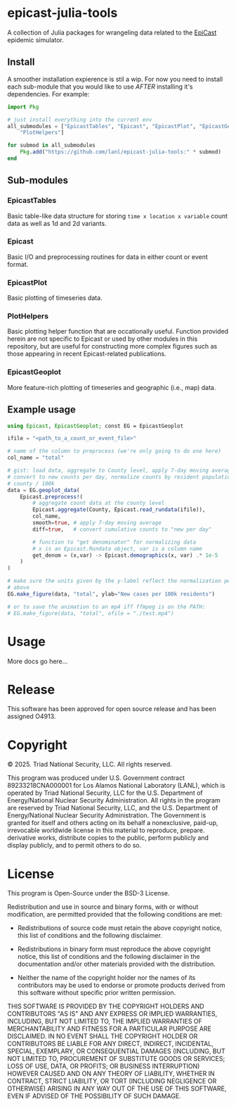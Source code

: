# epicast-julia-tools
A collection of Julia packages for wrangeling data related to the [EpiCast](https://arxiv.org/abs/2504.03604) epidemic simulator.

## Install

A smoother installation expierence is stil a wip. For now you need to install each sub-module that you would like to use *AFTER* installing it's dependencies. For example:

```julia
import Pkg

# just install everything into the current env
all_submodules = ["EpicastTables", "Epicast", "EpicastPlot", "EpicastGeoplot",
    "PlotHelpers"]

for submod in all_submodules
    Pkg.add("https://github.com/lanl/epicast-julia-tools:" * submod)
end
```

## Sub-modules

### EpicastTables

Basic table-like data structure for storing `time x location x variable` count data as well as 1d and 2d variants. 

### Epicast

Basic I/O and preprocessing routines for data in either count or event format.

### EpicastPlot

Basic plotting of timeseries data.

### PlotHelpers

Basic plotting helper function that are occationally useful. Function provided herein are not specific to Epicast or used by other modules in this repository, but are useful for constructing more complex figures such as those appearing in recent Epicast-related publications.

### EpicastGeoplot

More feature-rich plotting of timeseries and geographic (i.e., map) data.

## Example usage
```julia
using Epicast, EpicastGeoplot; const EG = EpicastGeoplot

ifile = "<path_to_a_count_or_event_file>"

# name of the column to preprocess (we're only going to do one here)
col_name = "total"

# gist: load data, aggregate to County level, apply 7-day moving average
# convert to new counts per day, normalize counts by resident population of each
# county / 100k
data = EG.geoplot_data(
    Epicast.preprocess!(
        # aggregate count data at the county level
        Epicast.aggregate(County, Epicast.read_rundata(ifile)),
        col_name,
        smooth=true, # apply 7-day moving average
        diff=true,   # convert cumulative counts to "new per day"

        # function to "get denominator" for normalizing data
        # x is an Epicast.Rundata object, var is a column name
        get_denom = (x,var) -> Epicast.demographics(x, var) .* 1e-5
    )
)

# make sure the units given by the y-label reflect the normalization performed
# above
EG.make_figure(data, "total", ylab="New cases per 100k residents")

# or to save the animation to an mp4 iff ffmpeg is on the PATH:
# EG.make_figure(data, "total", ofile = "./test.mp4")

```

# Usage

More docs go here...

# Release

This software has been approved for open source release and has been assigned O4913.

# Copyright

© 2025. Triad National Security, LLC. All rights reserved.

This program was produced under U.S. Government contract 89233218CNA000001 for Los Alamos National Laboratory (LANL), which is operated by Triad National Security, LLC for the U.S. Department of Energy/National Nuclear Security Administration. All rights in the program are reserved by Triad National Security, LLC, and the U.S. Department of Energy/National Nuclear Security Administration. The Government is granted for itself and others acting on its behalf a nonexclusive, paid-up, irrevocable worldwide license in this material to reproduce, prepare. derivative works, distribute copies to the public, perform publicly and display publicly, and to permit others to do so.

# License

This program is Open-Source under the BSD-3 License.

Redistribution and use in source and binary forms, with or without modification, are permitted provided that the following conditions are met:

* Redistributions of source code must retain the above copyright notice, this list of conditions and the following disclaimer.

* Redistributions in binary form must reproduce the above copyright notice, this list of conditions and the following disclaimer in the documentation and/or other materials provided with the distribution.

* Neither the name of the copyright holder nor the names of its contributors may be used to endorse or promote products derived from this software without specific prior written permission.

THIS SOFTWARE IS PROVIDED BY THE COPYRIGHT HOLDERS AND CONTRIBUTORS "AS IS" AND ANY EXPRESS OR IMPLIED WARRANTIES, INCLUDING, BUT NOT LIMITED TO, THE IMPLIED WARRANTIES OF MERCHANTABILITY AND FITNESS FOR A PARTICULAR PURPOSE ARE DISCLAIMED. IN NO EVENT SHALL THE COPYRIGHT HOLDER OR CONTRIBUTORS BE LIABLE FOR ANY DIRECT, INDIRECT, INCIDENTAL, SPECIAL, EXEMPLARY, OR CONSEQUENTIAL DAMAGES (INCLUDING, BUT NOT LIMITED TO, PROCUREMENT OF SUBSTITUTE GOODS OR SERVICES; LOSS OF USE, DATA, OR PROFITS; OR BUSINESS INTERRUPTION) HOWEVER CAUSED AND ON ANY THEORY OF LIABILITY, WHETHER IN CONTRACT, STRICT LIABILITY, OR TORT (INCLUDING NEGLIGENCE OR OTHERWISE) ARISING IN ANY WAY OUT OF THE USE OF THIS SOFTWARE, EVEN IF ADVISED OF THE POSSIBILITY OF SUCH DAMAGE.

